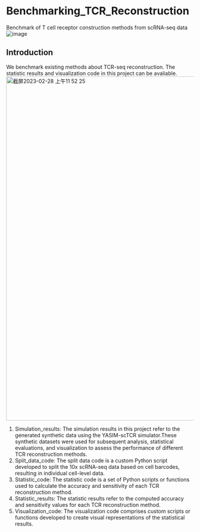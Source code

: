 # Benchmarking_TCR_Reconstruction
Benchmark of T cell receptor construction methods from scRNA-seq data
![image](https://github.com/RuonanTian/Benchmarking_TCR_Reconstruction/assets/36098999/5186cfa8-3a9b-4e9a-b241-3d8a84e0c2d2)
## Introduction
We benchmark existing methods about TCR-seq reconstruction. The statistic results and visualization code in this project can be avaliable.
<img width="924" alt="截屏2023-02-28 上午11 52 25" src="https://user-images.githubusercontent.com/36098999/221749249-0d1ae433-7703-4ab4-868e-86e106d0341d.png">
1. Simulation_results: The simulation results in this project refer to the generated synthetic data using the YASIM-scTCR simulator.These synthetic datasets were used for subsequent analysis, statistical evaluations, and visualization to assess the performance of different TCR reconstruction methods.
2. Split_data_code: The split data code is a custom Python script developed to split the 10x scRNA-seq data based on cell barcodes, resulting in individual cell-level data.
3. Statistic_code: The statistic code is a set of Python scripts or functions used to calculate the accuracy and sensitivity of each TCR reconstruction method.
4. Statistic_results: The statistic results refer to the computed accuracy and sensitivity values for each TCR reconstruction method.
5. Visualization_code: The visualization code comprises custom scripts or functions developed to create visual representations of the statistical results.

